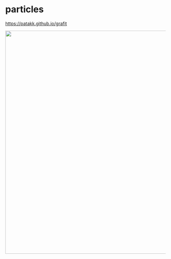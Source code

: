 # particles

https://patakk.github.io/grafit


<p align="center">
    <img width="700px" src="https://github.com/patakk/grafiti/blob/master/sample.png">
</p>